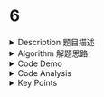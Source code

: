 # 6

<details>

<summary>Description 题目描述 </summary>



</details>

<details>

<summary>Algorithm 解题思路 </summary>





</details>

<details>

<summary>Code Demo </summary>



</details>

<details>

<summary>Code Analysis</summary>



</details>

<details>

<summary>Key Points</summary>



</details>
